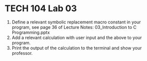 # TECH 104 Lab 03

1.  Define a relevant symbolic replacement macro constant in your program, see
    page 36 of Lecture Notes: 03_Introduction to C Programming.pptx
2.  Add a relevant calculation with user input and the above to your program.
3.  Print the output of the calculation to the terminal and show your professor.
